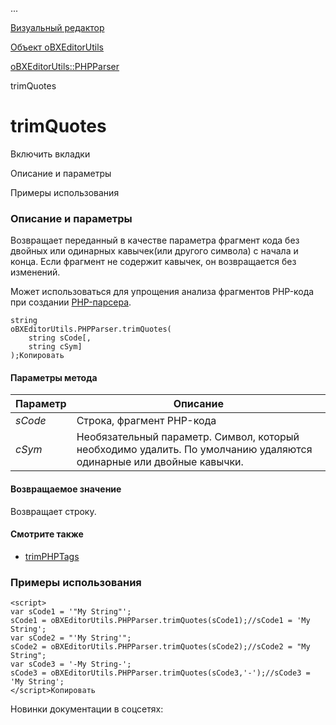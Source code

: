...

[Визуальный редактор](/api_help/fileman/editor/index.php)

[Объект oBXEditorUtils](/api_help/fileman/editor/obxeditorutils/index.php)

[oBXEditorUtils::PHPParser](/api_help/fileman/editor/obxeditorutils/phpparser/index.php)

trimQuotes

trimQuotes
==========

Включить вкладки

Описание и параметры

Примеры использования

### Описание и параметры

Возвращает переданный в качестве параметра фрагмент кода без двойных или одинарных кавычек(или другого символа) с начала и конца.
Если фрагмент не содержит кавычек, он возвращается без изменений.

Может использоваться для упрощения анализа фрагментов PHP-кода при создании [PHP-парсера](/api_help/fileman/editor/obxeditorutils/addphpparser.php).

```
string
oBXEditorUtils.PHPParser.trimQuotes(
	string sCode[,
	string cSym]
);Копировать
```

#### Параметры метода

| Параметр | Описание |
| --- | --- |
| *sCode* | Строка, фрагмент PHP-кода |
| *cSym* | Необязательный параметр. Символ, который необходимо удалить. По умолчанию удаляются одинарные или двойные кавычки. |

#### Возвращаемое значение

Возвращает строку.

#### Смотрите также

* [trimPHPTags](/api_help/fileman/editor/obxeditorutils/phpparser/trimphptags.php)

### Примеры использования

```
<script>
var sCode1 = '"My String"';
sCode1 = oBXEditorUtils.PHPParser.trimQuotes(sCode1);//sCode1 = 'My String';
var sCode2 = "'My String'";
sCode2 = oBXEditorUtils.PHPParser.trimQuotes(sCode2);//sCode2 = "My String";
var sCode3 = '-My String-';
sCode3 = oBXEditorUtils.PHPParser.trimQuotes(sCode3,'-');//sCode3 = 'My String';
</script>Копировать
```

Новинки документации в соцсетях: